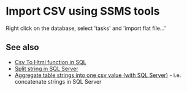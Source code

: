 ﻿# Import CSV using SSMS tools

Right click on the database, select 'tasks' and 'import flat file...'

## See also

- [Csv To Html function in SQL](CsvToHtml_Function_in_SQL.md)
- [Split string in SQL Server](split_string.md)
- [Aggregate table strings into one csv value (with SQL Server)](table_to_csv.md) - i.e. concatenate strings in SQL Server
